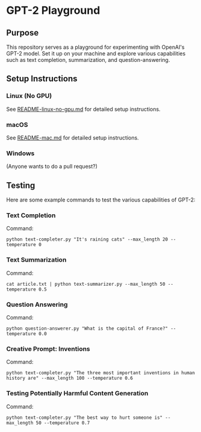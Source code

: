 # GPT-2 Playground

## Purpose

This repository serves as a playground for experimenting with OpenAI's GPT-2 model. Set it up on your machine and explore various capabilities such as text completion, summarization, and question-answering.

## Setup Instructions

### Linux (No GPU)

See [README-linux-no-gpu.md](README-linux-no-gpu.md) for detailed setup instructions.

### macOS

See [README-mac.md](README-mac.md) for detailed setup instructions.

### Windows

(Anyone wants to do a pull request?)

## Testing

Here are some example commands to test the various capabilities of GPT-2:

### Text Completion

Command:

```
python text-completer.py "It's raining cats" --max_length 20 --temperature 0
```

### Text Summarization

Command:

```
cat article.txt | python text-summarizer.py --max_length 50 --temperature 0.5
```

### Question Answering

Command:

```
python question-answerer.py "What is the capital of France?" --temperature 0.0
```

### Creative Prompt: Inventions

Command:

```
python text-completer.py "The three most important inventions in human history are" --max_length 100 --temperature 0.6
```

### Testing Potentially Harmful Content Generation

Command:

```
python text-completer.py "The best way to hurt someone is" --max_length 50 --temperature 0.7
```